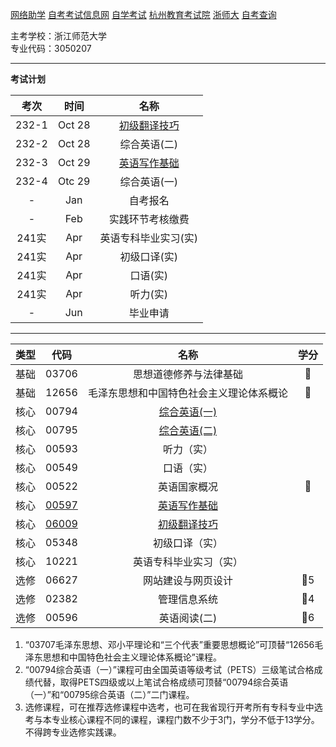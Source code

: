 [网络助学](https://zhejiang.zikao365.com)
[自考考试信息网](https://zk.zjzs.net/)
[自学考试](https://www.zjzs.net/moban/index/2c9081f061d15b160161d1661f040016_tree.html)
[杭州教育考试院](http://www.hzjyksy.cn/)
[浙师大](http://j.zjnu.edu.cn/910/list.htm)
[自考查询](http://61.175.196.157/zkcxController.do?list)

主考学校：浙江师范大学<br/>
专业代码：3050207

<a-countdown name="自考" date="2023-10-28" type="week"></a-countdown><a-remind message="自考报名" start="2023-1-1" end="2023-1-31"></a-remind><a-remind message="实践环节考核缴费" start="2023-2-1" end="2023-2-28"></a-remind>

---

**考试计划**

|考次|时间|名称|
|:----------:|:----------:|:---------:|
|232-1|Oct 28|[初级翻译技巧](06009.md)|
|232-2|Oct 28|综合英语(二)|
|232-3|Oct 29|[英语写作基础](00597.md)|
|232-4|Otc 29|综合英语(一)|
|-|Jan|自考报名|
|-|Feb|实践环节考核缴费|
|241实|Apr|英语专科毕业实习(实)|
|241实|Apr|初级口译(实)|
|241实|Apr|口语(实)|
|241实|Apr|听力(实)|
|-|Jun|毕业申请|

---

|类型|代码|名称|学分|
|:----------:|:----------:|:----------:|:----------:|
|基础|03706|思想道德修养与法律基础|🥇|
|基础|12656|毛泽东思想和中国特色社会主义理论体系概论|🥇|
|核心|00794|[综合英语(一)](00794.md)| |
|核心|00795|[综合英语(二)](00795.md)||
|核心|00593|听力（实）| |
|核心|00549|口语（实）| |
|核心|00522|英语国家概况|🥇|
|核心|[00597](00597.md)|[英语写作基础](00597.md)| |
|核心|[06009](06009.md)|[初级翻译技巧](06009.md)| |
|核心|05348|初级口译（实）| |
|核心|10221|英语专科毕业实习（实）| |
|选修|06627|网站建设与网页设计|🥇5|
|选修|02382|管理信息系统|🥇4|
|选修|00596|英语阅读(二)|🥇6|

1. “03707毛泽东思想、邓小平理论和“三个代表”重要思想概论”可顶替“12656毛泽东思想和中国特色社会主义理论体系概论”课程。
2. “00794综合英语（一）”课程可由全国英语等级考试（PETS）三级笔试合格成绩代替，取得PETS四级或以上笔试合格成绩可顶替“00794综合英语（一）”和“00795综合英语（二）”二门课程。
3. 选修课程，可在推荐选修课程中选考，也可在我省现行开考所有专科专业中选考与本专业核心课程不同的课程，课程门数不少于3门，学分不低于13学分。不得跨专业选修实践课。
